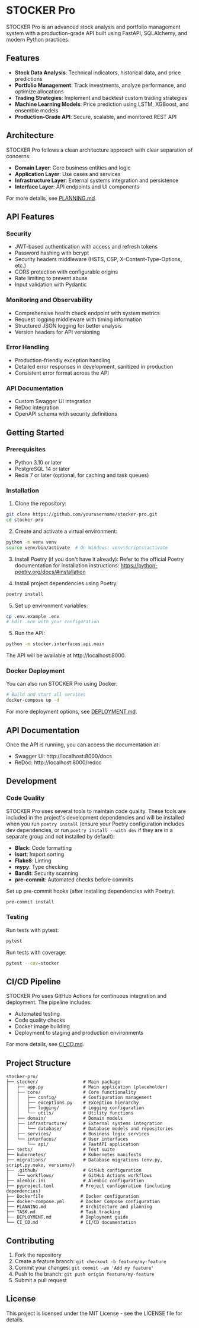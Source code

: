 # STOCKER Pro

STOCKER Pro is an advanced stock analysis and portfolio management system with a production-grade API built using FastAPI, SQLAlchemy, and modern Python practices.

## Features

- **Stock Data Analysis**: Technical indicators, historical data, and price predictions
- **Portfolio Management**: Track investments, analyze performance, and optimize allocations
- **Trading Strategies**: Implement and backtest custom trading strategies
- **Machine Learning Models**: Price prediction using LSTM, XGBoost, and ensemble models
- **Production-Grade API**: Secure, scalable, and monitored REST API

## Architecture

STOCKER Pro follows a clean architecture approach with clear separation of concerns:

- **Domain Layer**: Core business entities and logic
- **Application Layer**: Use cases and services
- **Infrastructure Layer**: External systems integration and persistence
- **Interface Layer**: API endpoints and UI components

For more details, see [PLANNING.md](PLANNING.md).

## API Features

### Security
- JWT-based authentication with access and refresh tokens
- Password hashing with bcrypt
- Security headers middleware (HSTS, CSP, X-Content-Type-Options, etc.)
- CORS protection with configurable origins
- Rate limiting to prevent abuse
- Input validation with Pydantic

### Monitoring and Observability
- Comprehensive health check endpoint with system metrics
- Request logging middleware with timing information
- Structured JSON logging for better analysis
- Version headers for API versioning

### Error Handling
- Production-friendly exception handling
- Detailed error responses in development, sanitized in production
- Consistent error format across the API

### API Documentation
- Custom Swagger UI integration
- ReDoc integration
- OpenAPI schema with security definitions

## Getting Started

### Prerequisites

- Python 3.10 or later
- PostgreSQL 14 or later
- Redis 7 or later (optional, for caching and task queues)

### Installation

1. Clone the repository:

```bash
git clone https://github.com/yourusername/stocker-pro.git
cd stocker-pro
```

2. Create and activate a virtual environment:

```bash
python -m venv venv
source venv/bin/activate  # On Windows: venv\Scripts\activate
```

3. Install Poetry (if you don't have it already):
   Refer to the official Poetry documentation for installation instructions: https://python-poetry.org/docs/#installation

4. Install project dependencies using Poetry:

```bash
poetry install
```

5. Set up environment variables:

```bash
cp .env.example .env
# Edit .env with your configuration
```

5. Run the API:

```bash
python -m stocker.interfaces.api.main
```

The API will be available at http://localhost:8000.

### Docker Deployment

You can also run STOCKER Pro using Docker:

```bash
# Build and start all services
docker-compose up -d
```

For more deployment options, see [DEPLOYMENT.md](DEPLOYMENT.md).

## API Documentation

Once the API is running, you can access the documentation at:

- Swagger UI: http://localhost:8000/docs
- ReDoc: http://localhost:8000/redoc

## Development

### Code Quality

STOCKER Pro uses several tools to maintain code quality. These tools are included in the project's development dependencies and will be installed when you run `poetry install` (ensure your Poetry configuration includes dev dependencies, or run `poetry install --with dev` if they are in a separate group and not installed by default):

- **Black**: Code formatting
- **isort**: Import sorting
- **Flake8**: Linting
- **mypy**: Type checking
- **Bandit**: Security scanning
- **pre-commit**: Automated checks before commits

Set up pre-commit hooks (after installing dependencies with Poetry):

```bash
pre-commit install
```

### Testing

Run tests with pytest:

```bash
pytest
```

Run tests with coverage:

```bash
pytest --cov=stocker
```

## CI/CD Pipeline

STOCKER Pro uses GitHub Actions for continuous integration and deployment. The pipeline includes:

- Automated testing
- Code quality checks
- Docker image building
- Deployment to staging and production environments

For more details, see [CI_CD.md](CI_CD.md).

## Project Structure

```
stocker-pro/
├── stocker/                 # Main package
│   ├── app.py               # Main application (placeholder)
│   ├── core/                # Core functionality
│   │   ├── config/          # Configuration management
│   │   ├── exceptions.py    # Exception hierarchy
│   │   ├── logging/         # Logging configuration
│   │   └── utils/           # Utility functions
│   ├── domain/              # Domain models
│   ├── infrastructure/      # External systems integration
│   │   └── database/        # Database models and repositories
│   ├── services/            # Business logic services
│   └── interfaces/          # User interfaces
│       └── api/             # FastAPI application
├── tests/                   # Test suite
├── kubernetes/              # Kubernetes manifests
├── migrations/              # Database migrations (env.py, script.py.mako, versions/)
├── .github/                 # GitHub configuration
│   └── workflows/           # GitHub Actions workflows
├── alembic.ini              # Alembic configuration
├── pyproject.toml          # Project configuration (including dependencies)
├── Dockerfile              # Docker configuration
├── docker-compose.yml      # Docker Compose configuration
├── PLANNING.md             # Architecture and planning
├── TASK.md                 # Task tracking
├── DEPLOYMENT.md           # Deployment guide
└── CI_CD.md                # CI/CD documentation
```

## Contributing

1. Fork the repository
2. Create a feature branch: `git checkout -b feature/my-feature`
3. Commit your changes: `git commit -am 'Add my feature'`
4. Push to the branch: `git push origin feature/my-feature`
5. Submit a pull request

## License

This project is licensed under the MIT License - see the LICENSE file for details.
